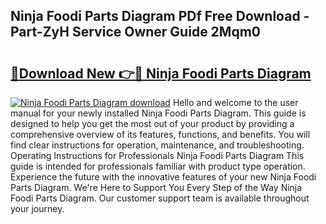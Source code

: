 ## Ninja Foodi Parts Diagram PDf Free Download - Part-ZyH Service Owner Guide 2Mqm0

# <h2><a href="http://dfp8mze.blite.top/?on=Ninja+Foodi+Parts+Diagram">🔗Download New 👉🔴 Ninja Foodi Parts Diagram</a></h2>

[![Ninja Foodi Parts Diagram download](https://i.imgur.com/lujVjoI.png)](http://dfp8mze.blite.top/?on=Ninja+Foodi+Parts+Diagram)
Hello and welcome to the user manual for your newly installed Ninja Foodi Parts Diagram. This guide is designed to help you get the most out of your product by providing a comprehensive overview of its features, functions, and benefits. You will find clear instructions for operation, maintenance, and troubleshooting. Operating Instructions for Professionals Ninja Foodi Parts Diagram This guide is intended for professionals familiar with product type operation. Experience the future with the innovative features of your new Ninja Foodi Parts Diagram. We're Here to Support You Every Step of the Way Ninja Foodi Parts Diagram. Our customer support team is available throughout your journey.
